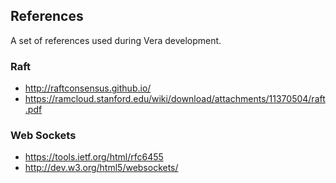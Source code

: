 <!--
    This Source Code Form is subject to the terms of the Mozilla Public
    License, v. 2.0. If a copy of the MPL was not distributed with this
    file, You can obtain one at http://mozilla.org/MPL/2.0/.
-->

<!--
    Copyright (c) 2014, Joyent, Inc.
-->

## References

A set of references used during Vera development.

### Raft

* http://raftconsensus.github.io/
* https://ramcloud.stanford.edu/wiki/download/attachments/11370504/raft.pdf

### Web Sockets

* https://tools.ietf.org/html/rfc6455
* http://dev.w3.org/html5/websockets/
